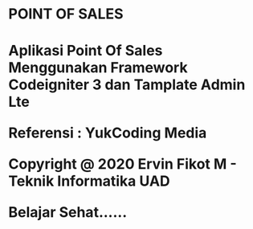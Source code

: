 <h1>POINT OF SALES <h1>

<p>
Aplikasi Point Of Sales Menggunakan Framework Codeigniter 3 dan Tamplate Admin Lte

Referensi : YukCoding Media

Copyright @ 2020 Ervin Fikot M - Teknik Informatika UAD

Belajar Sehat......
</p>
